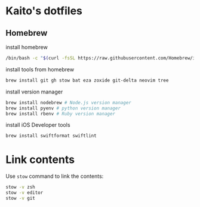 # Kaito's dotfiles

## Homebrew 
install homebrew

```sh
/bin/bash -c "$(curl -fsSL https://raw.githubusercontent.com/Homebrew/install/HEAD/install.sh)"
```

install tools from homebrew
```sh
brew install git gh stow bat eza zoxide git-delta neovim tree
```

install version manager
```sh
brew install nodebrew # Node.js version manager
brew install pyenv # python version manager
brew install rbenv # Ruby version manager
```

install iOS Developer tools
```sh
brew install swiftformat swiftlint
```

# Link contents
Use `stow` command to link the contents:

```sh
stow -v zsh
stow -v editor
stow -v git
```